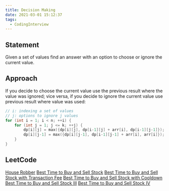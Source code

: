 ```yaml
---
title: Decision Making
date: 2021-03-01 15:12:37
tags:
  - CodingInterview
---
```

## Statement
Given a set of values find an answer with an option to choose or ignore the current value.

## Approach
If you decide to choose the current value use the previous result where the value was ignored; vice versa, if you decide to ignore the current value use previous result where value was used:
```cpp
// i: indexing a set of values
// j: options to ignore j values
for (int i = 1; i < n; ++i) {
    for (int j = 1; j <= k; ++j) {
        dp[i][j] = max({dp[i][j], dp[i-1][j] + arr[i], dp[i-1][j-1]});
        dp[i][j-1] = max({dp[i][j-1], dp[i-1][j-1] + arr[i], arr[i]});
    }
}

```
<!--more-->

## LeetCode
[House Robber](https://leetcode.com/problems/house-robber/)
[Best Time to Buy and Sell Stock](https://leetcode.com/problems/best-time-to-buy-and-sell-stock/)
[Best Time to Buy and Sell Stock with Transaction Fee](https://leetcode.com/problems/best-time-to-buy-and-sell-stock-with-transaction-fee/)
[Best Time to Buy and Sell Stock with Cooldown](https://leetcode.com/problems/best-time-to-buy-and-sell-stock-with-cooldown/)
[Best Time to Buy and Sell Stock III](https://leetcode.com/problems/best-time-to-buy-and-sell-stock-iii/)
[Best Time to Buy and Sell Stock IV](https://leetcode.com/problems/best-time-to-buy-and-sell-stock-iv/)
